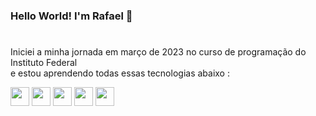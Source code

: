 ### Hello World! I'm Rafael 👋

<!--
**rafaqfv/rafaqfv** is a ✨ _special_ ✨ repository because its `README.md` (this file) appears on your GitHub profile.
Here are some ideas to get you started:
- 🔭 I’m currently working on ...
- 🌱 Estudando HTML, CSS, JavaScript, Java
- 👯 I’m looking to collaborate on ...
- 🤔 I’m looking for help with ...
- 💬 Ask me about ...
- 📫 How to reach me: ...
- 😄 Pronouns: HIM
- ⚡ Fun fact: ...
-->
#
<p>Iniciei a minha jornada em março de 2023 no curso de programação do Instituto Federal<br>e estou aprendendo todas essas tecnologias abaixo :</p>
<div>
            <img src="https://cdn.jsdelivr.net/gh/devicons/devicon/icons/html5/html5-original.svg" width="30"/>
            <img src="https://cdn.jsdelivr.net/gh/devicons/devicon/icons/css3/css3-original.svg" width="30"/>
            <img src="https://cdn.jsdelivr.net/gh/devicons/devicon/icons/javascript/javascript-original.svg" width="30"/>
            <img src="https://cdn.jsdelivr.net/gh/devicons/devicon/icons/java/java-original.svg" width="30"/>
            <img src="https://cdn.jsdelivr.net/gh/devicons/devicon/icons/mysql/mysql-original.svg" width="30"/>
</div>
